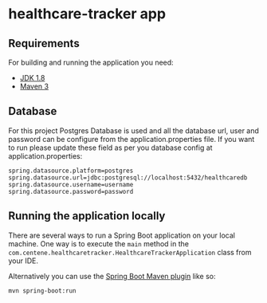 # healthcare-tracker app

## Requirements

For building and running the application you need:

- [JDK 1.8](http://www.oracle.com/technetwork/java/javase/downloads/jdk8-downloads-2133151.html)
- [Maven 3](https://maven.apache.org)

## Database
For this project Postgres Database is used and all the database url, user and password can be configure from the application.properties file. If you want to run please update these field as per you database config at application.properties: 
````
spring.datasource.platform=postgres
spring.datasource.url=jdbc:postgresql://localhost:5432/healthcaredb
spring.datasource.username=username
spring.datasource.password=password
````

## Running the application locally

There are several ways to run a Spring Boot application on your local machine. One way is to execute the `main` method in the `com.centene.healthcaretracker.HealthcareTrackerApplication` class from your IDE.

Alternatively you can use the [Spring Boot Maven plugin](https://docs.spring.io/spring-boot/docs/current/reference/html/build-tool-plugins-maven-plugin.html) like so:

```shell
mvn spring-boot:run
```
